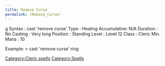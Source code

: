 ```yaml
---
title: Remove Curse
permalink: /Remove_Curse/
---
```


<nowiki>g Syntax : cast 'remove curse' Type : Healing Accumulative: N/A
Duration : No Casting : Very long Position : Standing Level : Level 12
Class : Cleric Min. Mana : 10

</pre>

Example: \> cast 'remove curse' ring

[Category:Cleric spells](Category:Cleric_spells "wikilink")
[Category:Spells](Category:Spells "wikilink")